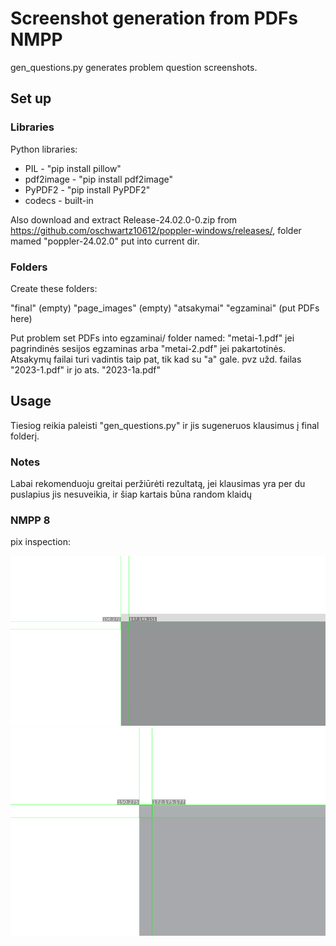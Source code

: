 # Screenshot generation from PDFs NMPP

gen_questions.py generates problem question screenshots.

## Set up

### Libraries

Python libraries:

- PIL - "pip install pillow"
- pdf2image - "pip install pdf2image"
- PyPDF2 - "pip install PyPDF2"
- codecs - built-in

Also download and extract Release-24.02.0-0.zip from https://github.com/oschwartz10612/poppler-windows/releases/, folder mamed "poppler-24.02.0" put into current dir.

### Folders

Create these folders:

"final" (empty)
"page_images" (empty)
"atsakymai"
"egzaminai" (put PDFs here)

Put problem set PDFs into egzaminai/ folder named: "metai-1.pdf" jei pagrindinės sesijos egzaminas arba "metai-2.pdf" jei pakartotinės. Atsakymų failai turi vadintis taip pat, tik kad su "a" gale. pvz užd. failas "2023-1.pdf" ir jo ats. "2023-1a.pdf"

## Usage

Tiesiog reikia paleisti "gen_questions.py" ir jis sugeneruos klausimus į final folderį.

### Notes

Labai rekomenduoju greitai peržiūrėti rezultatą, jei klausimas yra per du puslapius jis nesuveikia, ir šiap kartais būna random klaidų

### NMPP 8

pix inspection:

![](./px-inspection-m8.png)
![](./px-inspection-m8-2.png)
